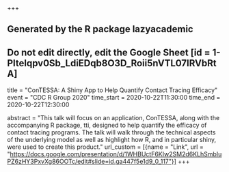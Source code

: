 +++
## Generated by the R package lazyacademic
## Do not edit directly, edit the Google Sheet [id = 1-PItelqpv0Sb_LdiEDqb8O3D_Roii5nVTL07IRVbRtA]
title = "ConTESSA: A Shiny App to Help Quantify Contact Tracing Efficacy"
event = "CDC R Group 2020"
time_start = 2020-10-22T11:30:00
time_end = 2020-10-22T12:30:00

abstract = "This talk will focus on an application, ConTESSA, along with the accompanying R package, tti, designed to help quantify the efficacy of contact tracing programs. The talk will walk through the technical aspects of the underlying model as well as highlight how R, and in particular shiny, were used to create this product."
url_custom = [{name = "Link", url = "https://docs.google.com/presentation/d/1WHBUctF6KIw2SM2d6KLhSmbIuPZ6zHY3PxvXg86OOTc/edit#slide=id.ga447f5e1d9_0_117"}]
+++
